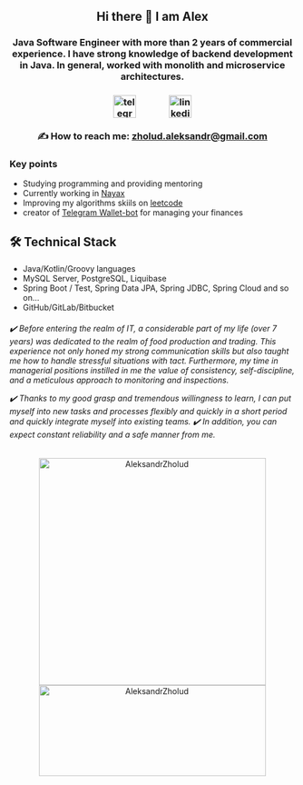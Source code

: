 
<h2  align="center"> Hi there 👋 I am Alex </h2>

<h3 align="center">
Java Software Engineer with more than 2 years of commercial experience. I have strong knowledge of backend development in Java. In 
general, worked with monolith and microservice architectures. 
<h3>
 
<h3 align="center">

[<img src='https://user-images.githubusercontent.com/29590727/136810253-7a03d8e3-9e03-40b6-9c86-b6907c05e05c.png' alt='telegram' height='40'>](https://t.me/zh_Aleks)  &nbsp; &nbsp;&nbsp;&nbsp;&nbsp;&nbsp;&nbsp;&nbsp;&nbsp;&nbsp;&nbsp;&nbsp; [<img src='https://user-images.githubusercontent.com/29590727/136810588-a37eb007-9834-4a32-aacc-bab0b597e7a0.png' alt='linkedin' height='40'>](https://www.linkedin.com/in/aleksandrzholud)
 
<p align='center'>
✍ How to reach me: <a href='mailto:zholud.aleksandr@gmail.com'>zholud.aleksandr@gmail.com</a>
</p>
</h3>
 
 ### Key points
 *   Studying programming and providing mentoring
 *   Currently working in [Nayax](https://www.nayax.com/)
 *   Improving my algorithms skiils on [leetcode](https://leetcode.com/AleksandrZholud/)
 *   creator of [Telegram Wallet-bot](https://github.com/AleksandrZholud/wallet-bot) for managing your finances
 
 ## 🛠 Technical Stack
 *   Java/Kotlin/Groovy languages
 *   MySQL Server, PostgreSQL, Liquibase
 *   Spring Boot / Test, Spring Data JPA, Spring JDBC, Spring Cloud and so on...
 *   GitHub/GitLab/Bitbucket
 
 
 <h6> 
✔️ Before entering the realm of IT, a considerable part of my life (over 7 years) was dedicated to the realm of food production and 
trading. This experience not only honed my strong communication skills but also taught me how to handle stressful situations with 
tact. Furthermore, my time in managerial positions instilled in me the value of consistency, self-discipline, and a meticulous
approach to monitoring and inspections.

✔️ Thanks to my good grasp and tremendous willingness to learn, I can put myself into new tasks and processes flexibly and quickly 
in a short period and quickly integrate myself into existing teams.
✔️ In addition, you can expect constant reliability and a safe manner from me. 
</h6>
 
 
<!-- > &nbsp; &nbsp; &nbsp; &nbsp; &nbsp; &nbsp; You can also name me Sasha -->


<p align="center"><img align="top-center" src="https://github-readme-streak-stats.herokuapp.com/?user=AleksandrZholud&theme=gotham" alt="AleksandrZholud" width='400'/> <a href="https://github.com/ryo-ma/github-profile-trophy"><img src="https://github-profile-trophy.vercel.app/?username=AleksandrZholud&column=4&rank=SSS,SS,S,AAA,AA,A,B,C,D,?&no-bg=true&no-frame=true&theme=tokyonight" alt="AleksandrZholud" height='160' width='400'/></a> </p> 

<!--<p align="right">-->
<!--<a href="https://github.com/AleksandrZholud"><img src="https://s05.flagcounter.com/count2/2Q2S/bg_171729/txt_42B53A/border_FFFFFF/columns_1/maxflags_5/viewers_Views/labels_0/pageviews_0/flags_0/percent_1/" alt="Flag Counter" border="1"></a>-->
<!--</p>-->
 
<!--<<p align="right"> <img src="https://komarev.com/ghpvc/?username=aleksandrzholud&color=12a367&style=flat-square&label=Count%20of%20views" alt="LxSasha" height='15'/> </p>
-->

 <!--Window of statistic-->
<!--![GitHub stats](https://github-readme-stats.vercel.app/api?username=AleksandrZholud&show_icons=true)-->

 <!--All Statistics-->
<!--![GitHub metrics](https://metrics.lecoq.io/AleksandrZholud)-->


<!--
**AleksandrZholud/AleksandrZholud** is a ✨ _special_ ✨ repository because its `README.md` (this file) appears on your GitHub profile.

Here are some ideas to get you started:

- 🔭 I’m currently working on ...
- 🌱 I’m currently learning ...
- 👯 I’m looking to collaborate on ...
- 🤔 I’m looking for help with ...
- 💬 Ask me about ...
- 📫 How to reach me: ...
- 😄 Pronouns: ...
- ⚡️ Fun fact: ...
-->

